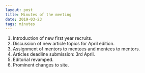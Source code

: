 ```yaml
---
layout: post
title: Minutes of the meeting
date: 2019-03-23
tags: minutes
---
```

  1. Introduction of new first year recruits.
  2. Discussion of new article topics for April edition.
  3. Assignment of mentors to mentees and mentees to mentors.
  4. Articles deadline submission: 3rd April.
  5. Editorial revamped.
  6. Prominent changes to site.